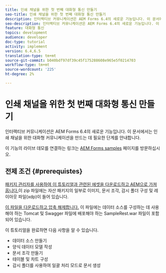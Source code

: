 ```yaml
---
title: 인쇄 채널을 위한 첫 번째 대화형 통신 만들기
seo-title: 인쇄 채널을 위한 첫 번째 대화형 통신 만들기
description: 인터랙티브 커뮤니케이션은 AEM Forms 6.4의 새로운 기능입니다. 이 문서에서는 인쇄 채널을 위한 대화형 커뮤니케이션을 만드는 데 필요한 단계를 안내합니다.
seo-description: 인터랙티브 커뮤니케이션은 AEM Forms 6.4의 새로운 기능입니다. 이 문서에서는 인쇄 채널을 위한 대화형 커뮤니케이션을 만드는 데 필요한 단계를 안내합니다.
feature: 대화형 통신
topics: development
audience: developer
doc-type: tutorial
activity: implement
version: 6.4,6.5
translation-type: tm+mt
source-git-commit: b040bdf97df39c45f175288608e965e5f0214703
workflow-type: tm+mt
source-wordcount: '225'
ht-degree: 2%

---
```



# 인쇄 채널을 위한 첫 번째 대화형 통신 만들기

인터랙티브 커뮤니케이션은 AEM Forms 6.4의 새로운 기능입니다. 이 문서에서는 인쇄 채널을 위한 대화형 커뮤니케이션을 만드는 데 필요한 단계를 안내합니다.

이 기능의 라이브 데모를 연결하는 링크는 [AEM Forms samples](https://forms.enablementadobe.com/content/samples/samples.html?query=0) 페이지를 방문하십시오.

## 전제 조건 {#prerequistes}

[패키지 관리자를 사용하여 이 튜토리얼과 관련된 에셋을 다운로드하고 AEM으로 가져옵니다.](assets/gettingstartedassets.zip)이 zip 파일에는 자산 패키지의 일부로 이미지, 문서 조각, 감시 폴더 구성 및 레이아웃 파일(xdp)이 들어 있습니다.

[이 파일을 다운로드하고 압축 해제합니다.](assets/warfileandswaggerfile.zip) 이 파일에는 데이터 소스를 구성하는 데 사용해야 하는 Tomcat 및 Swagger 파일에 배포해야 하는 SampleRest.war 파일이 포함되어 있습니다.

이 튜토리얼을 완료하면 다음 사항을 알 수 있습니다.

* 데이터 소스 만들기
* 양식 데이터 모델 작성
* 문서 조각 만들기
* 테이블 및 차트 구성
* 감시 폴더를 사용하여 일괄 처리 모드로 문서 생성

